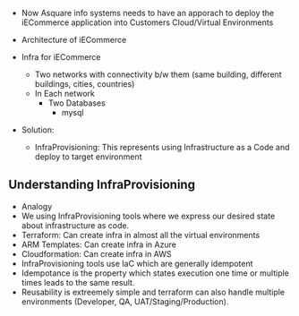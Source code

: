 
* Now Asquare info systems needs to have an apporach to deploy the iECommerce application into Customers Cloud/Virtual Environments
* Architecture of iECommerce
* Infra for iECommerce
    * Two networks with connectivity b/w them (same building, different buildings, cities, countries)
    * In Each network
        * Two Databases
           * mysql




* Solution:
   * InfraProvisioning: This represents using Infrastructure as a Code and deploy to target environment




Understanding InfraProvisioning
-------------------------------

* Analogy
* We using InfraProvisioning tools where we express our desired state about infrastructure as code.
* Terraform: Can create infra in almost all the virtual environments
* ARM Templates: Can create infra in Azure
* Cloudformation: Can create infra in AWS
* InfraProvisioning tools use IaC which are generally idempotent
* Idempotance is the property which states execution one time or multiple times leads to the same result.
* Reusability is extreemely simple and terraform can also handle multiple environments (Developer, QA, UAT/Staging/Production).
